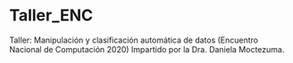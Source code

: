 # Taller_ENC
Taller: Manipulación y clasificación automática de datos (Encuentro Nacional de Computación 2020)
Impartido por la Dra. Daniela Moctezuma.
